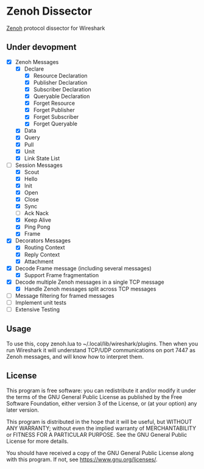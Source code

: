 # Zenoh Dissector
[Zenoh](http://zenoh.io/) protocol dissector for Wireshark

## Under devopment

- [x] Zenoh Messages
  - [x] Declare
      - [x] Resource Declaration
      - [x] Publisher Declaration
      - [x] Subscriber Declaration
      - [x] Queryable Declaration
      - [x] Forget Resource
      - [x] Forget Publisher
      - [x] Forget Subscriber
      - [x] Forget Queryable
  - [x] Data
  - [x] Query
  - [x] Pull
  - [x] Unit
  - [x] Link State List
- [ ] Session Messages
  - [x] Scout
  - [x] Hello
  - [x] Init
  - [x] Open
  - [x] Close
  - [x] Sync
  - [ ] Ack Nack
  - [x] Keep Alive
  - [x] Ping Pong
  - [x] Frame
- [x] Decorators Messages
  - [x] Routing Context
  - [x] Reply Context
  - [x] Attachment
- [x] Decode Frame message (including several messages)
  - [x] Support Frame fragmentation
- [x] Decode multiple Zenoh messages in a single TCP message
  - [x] Handle Zenoh messages split across TCP messages
- [ ] Message filtering for framed messages
- [ ] Implement unit tests
- [ ] Extensive Testing

## Usage

To use this, copy zenoh.lua to ~/.local/lib/wireshark/plugins.
Then when you run Wireshark it will understand TCP/UDP communications
on port 7447 as Zenoh messages, and will know how to interpret them. 

## License
This program is free software: you can redistribute it and/or modify
it under the terms of the GNU General Public License as published by
the Free Software Foundation, either version 3 of the License, or
(at your option) any later version.

This program is distributed in the hope that it will be useful,
but WITHOUT ANY WARRANTY; without even the implied warranty of
MERCHANTABILITY or FITNESS FOR A PARTICULAR PURPOSE.  See the
GNU General Public License for more details.

You should have received a copy of the GNU General Public License
along with this program.  If not, see <https://www.gnu.org/licenses/>.
